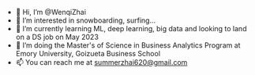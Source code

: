 - 👋 Hi, I’m @WenqiZhai
- 👀 I’m interested in snowboarding, surfing...
- 🌱 I’m currently learning ML, deep learning, big data and looking to land on a DS job on May 2023
- 💞️ I’m doing the Master's of Science in Business Analytics Program at Emory University, Goizueta Business School
- 📫 You can reach me at summerzhai620@gmail.com

<!---
WenqiZhai/WenqiZhai is a ✨ special ✨ repository because its `README.md` (this file) appears on your GitHub profile.
You can click the Preview link to take a look at your changes.
--->
